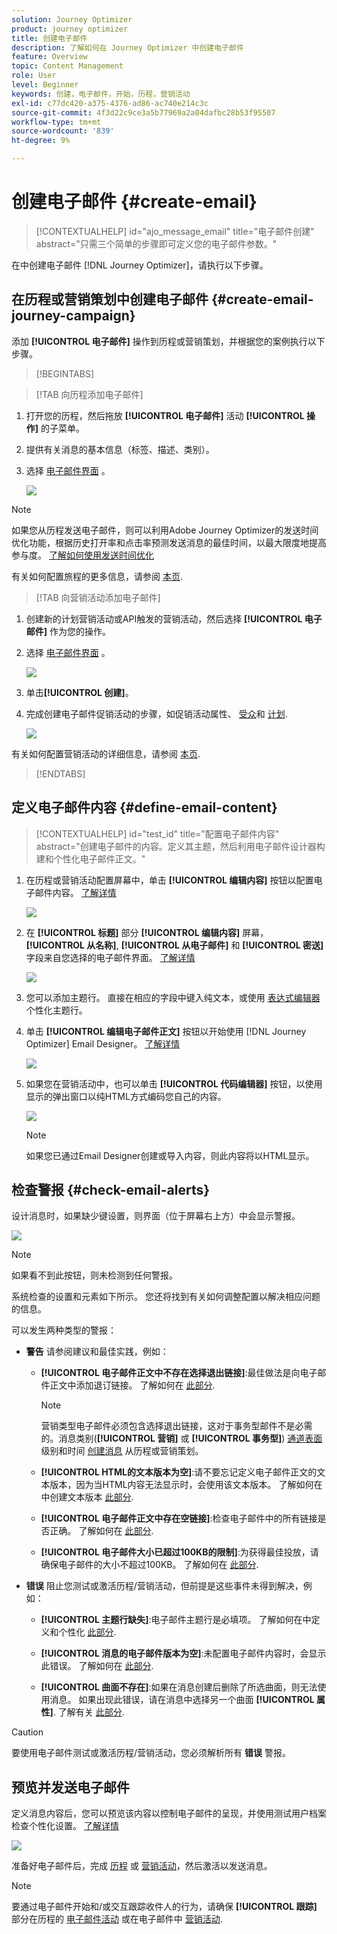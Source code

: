 ```yaml
---
solution: Journey Optimizer
product: journey optimizer
title: 创建电子邮件
description: 了解如何在 Journey Optimizer 中创建电子邮件
feature: Overview
topic: Content Management
role: User
level: Beginner
keywords: 创建，电子邮件，开始，历程，营销活动
exl-id: c77dc420-a375-4376-ad86-ac740e214c3c
source-git-commit: 4f3d22c9ce3a5b77969a2a04dafbc28b53f95507
workflow-type: tm+mt
source-wordcount: '839'
ht-degree: 9%

---
```


# 创建电子邮件 {#create-email}

>[!CONTEXTUALHELP]
>id="ajo_message_email"
>title="电子邮件创建"
>abstract="只需三个简单的步骤即可定义您的电子邮件参数。"

在中创建电子邮件 [!DNL Journey Optimizer]，请执行以下步骤。

## 在历程或营销策划中创建电子邮件 {#create-email-journey-campaign}

添加 **[!UICONTROL 电子邮件]** 操作到历程或营销策划，并根据您的案例执行以下步骤。

>[!BEGINTABS]

>[!TAB 向历程添加电子邮件]

1. 打开您的历程，然后拖放 **[!UICONTROL 电子邮件]** 活动 **[!UICONTROL 操作]** 的子菜单。

1. 提供有关消息的基本信息（标签、描述、类别）。

1. 选择 [电子邮件界面](email-settings.md) 。

   ![](assets/email_journey.png)

<!-- The field is pre-filled, by default, with the last surface used for that channel by the user. -->

>[!NOTE]
>
>如果您从历程发送电子邮件，则可以利用Adobe Journey Optimizer的发送时间优化功能，根据历史打开率和点击率预测发送消息的最佳时间，以最大限度地提高参与度。 [了解如何使用发送时间优化](../building-journeys/journeys-message.md#send-time-optimization)

有关如何配置旅程的更多信息，请参阅 [本页](../building-journeys/journey-gs.md).

>[!TAB 向营销活动添加电子邮件]

1. 创建新的计划营销活动或API触发的营销活动，然后选择 **[!UICONTROL 电子邮件]** 作为您的操作。

1. 选择 [电子邮件界面](email-settings.md) 。

   ![](assets/email_campaign.png)

1. 单击&#x200B;**[!UICONTROL 创建]**。

1. 完成创建电子邮件促销活动的步骤，如促销活动属性、 [受众](../segment/about-segments.md)和 [计划](../campaigns/create-campaign.md#schedule).

   ![](assets/email_campaign_steps.png)

<!--
From the **[!UICONTROL Action]** section, specify if you want to track how your recipients react to your delivery: you can track email opens, and/or clicks on links and buttons in your email.

![](assets/email_campaign_tracking.png)
-->

有关如何配置营销活动的详细信息，请参阅 [本页](../campaigns/get-started-with-campaigns.md).

>[!ENDTABS]

## 定义电子邮件内容 {#define-email-content}

<!-- update the quarry component with right ID value-->

>[!CONTEXTUALHELP]
>id="test_id"
>title="配置电子邮件内容"
>abstract="创建电子邮件的内容。定义其主题，然后利用电子邮件设计器构建和个性化电子邮件正文。"

1. 在历程或营销活动配置屏幕中，单击 **[!UICONTROL 编辑内容]** 按钮以配置电子邮件内容。 [了解详情](get-started-email-design.md)

   ![](assets/email_campaign_edit_content.png)

1. 在 **[!UICONTROL 标题]** 部分 **[!UICONTROL 编辑内容]** 屏幕， **[!UICONTROL 从名称]**, **[!UICONTROL 从电子邮件]** 和 **[!UICONTROL 密送]** 字段来自您选择的电子邮件界面。 [了解详情](email-settings.md) <!--check if same for journey-->

   ![](assets/email_designer_edit_content_header.png)

1. 您可以添加主题行。 直接在相应的字段中键入纯文本，或使用 [表达式编辑器](../personalization/personalization-build-expressions.md) 个性化主题行。

1. 单击 **[!UICONTROL 编辑电子邮件正文]** 按钮以开始使用 [!DNL Journey Optimizer] Email Designer。 [了解详情](get-started-email-design.md)

   ![](assets/email_designer_edit_email_body.png)

1. 如果您在营销活动中，也可以单击 **[!UICONTROL 代码编辑器]** 按钮，以使用显示的弹出窗口以纯HTML方式编码您自己的内容。

   ![](assets/email_designer_edit_code_editor.png)

   >[!NOTE]
   >
   >如果您已通过Email Designer创建或导入内容，则此内容将以HTML显示。

## 检查警报 {#check-email-alerts}

设计消息时，如果缺少键设置，则界面（位于屏幕右上方）中会显示警报。

![](assets/email_journey_alerts_details.png)

>[!NOTE]
>
>如果看不到此按钮，则未检测到任何警报。

系统检查的设置和元素如下所示。 您还将找到有关如何调整配置以解决相应问题的信息。

可以发生两种类型的警报：

* **警告** 请参阅建议和最佳实践，例如：

   * **[!UICONTROL 电子邮件正文中不存在选择退出链接]**:最佳做法是向电子邮件正文中添加退订链接。 了解如何在 [此部分](../privacy/opt-out.md#opt-out-management).

      >[!NOTE]
      >
      >营销类型电子邮件必须包含选择退出链接，这对于事务型邮件不是必需的。消息类别(**[!UICONTROL 营销]** 或 **[!UICONTROL 事务型]**) [通道表面](email-settings.md#email-type) 级别和时间 [创建消息](#create-email-journey-campaign) 从历程或营销策划。

   * **[!UICONTROL HTML的文本版本为空]**:请不要忘记定义电子邮件正文的文本版本，因为当HTML内容无法显示时，会使用该文本版本。 了解如何在中创建文本版本 [此部分](text-version-email.md).

   * **[!UICONTROL 电子邮件正文中存在空链接]**:检查电子邮件中的所有链接是否正确。 了解如何在 [此部分](content-from-scratch.md).

   * **[!UICONTROL 电子邮件大小已超过100KB的限制]**:为获得最佳投放，请确保电子邮件的大小不超过100KB。 了解如何在 [此部分](content-from-scratch.md).

* **错误** 阻止您测试或激活历程/营销活动，但前提是这些事件未得到解决，例如：

   * **[!UICONTROL 主题行缺失]**:电子邮件主题行是必填项。 了解如何在中定义和个性化 [此部分](create-email.md).

   <!--HTML is empty when Amp HTML is present-->

   * **[!UICONTROL 消息的电子邮件版本为空]**:未配置电子邮件内容时，会显示此错误。 了解如何在 [此部分](get-started-email-design.md).

   * **[!UICONTROL 曲面不存在]**:如果在消息创建后删除了所选曲面，则无法使用消息。 如果出现此错误，请在消息中选择另一个曲面 **[!UICONTROL 属性]**. 了解有关 [此部分](../configuration/channel-surfaces.md).


>[!CAUTION]
>
>要使用电子邮件测试或激活历程/营销活动，您必须解析所有 **错误** 警报。

## 预览并发送电子邮件

定义消息内容后，您可以预览该内容以控制电子邮件的呈现，并使用测试用户档案检查个性化设置。 [了解详情](preview.md)

![](assets/email_designer_edit_simulate.png)

准备好电子邮件后，完成 [历程](../building-journeys/journey-gs.md) 或 [营销活动](../campaigns/create-campaign.md)，然后激活以发送消息。

>[!NOTE]
>
>要通过电子邮件开始和/或交互跟踪收件人的行为，请确保 **[!UICONTROL 跟踪]** 部分在历程的 [电子邮件活动](../building-journeys/journeys-message.md) 或在电子邮件中 [营销活动](../campaigns/create-campaign.md).<!--to move?-->

<!--

## Define your email content {#email-content}

Use [!DNL Journey Optimizer] Email Designer to [design your email from scratch](../email/content-from-scratch.md). If you have an existing content, you can [import it in the Email Designer](../email/existing-content.md), or [code your own content](../email/code-content.md) in [!DNL Journey Optimizer]. 

[!DNL Journey Optimizer] comes with a set of [built-in templates](email-templates.md) to help you start. Any email can also be saved as a template.

Use [!DNL Journey Optimizer] Expression editor to personalize your messages with profiles' data. For more on personalization, refer to [this section](../personalization/personalize.md).

Adapt the content of your messages to the targeted profiles by using [!DNL Journey Optimizer] dynamic content capabilities. [Get started with dynamic content](../personalization/get-started-dynamic-content.md)

## Email tracking {#email-tracking}

If you want to track the behavior of your recipients through openings and/or clicks on links, enable the following options: **[!UICONTROL Email opens]** and **[!UICONTROL Click on email]**. 

Learn more about tracking in [this section](message-tracking.md).

## Validate your email content {#email-content-validate}

Control the rendering of your email, and check personalization settings with test profiles, using the preview section on the left-hand side. For more on this, refer to [this section](preview.md).

![](assets/messages-simple-preview.png)

You must also check alerts in the upper section of the editor.  Some of them are simple warnings, but others can prevent you from using the message. 

-->

